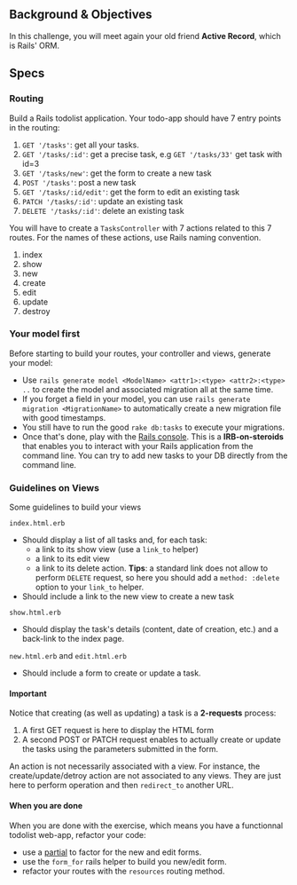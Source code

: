 ## Background & Objectives
In this challenge, you will meet again your old friend **Active Record**, which is Rails' ORM.

## Specs

### Routing

Build a Rails todolist application. Your todo-app should have 7 entry points in the routing:

1. `GET '/tasks'`: get all your tasks.
1. `GET '/tasks/:id'`: get a precise task, e.g `GET '/tasks/33'` get task with id=3
1. `GET '/tasks/new'`: get the form to create a new task
1. `POST '/tasks'`: post a new task
1. `GET '/tasks/:id/edit'`: get the form to edit an existing task
1. `PATCH '/tasks/:id'`: update an existing task
1. `DELETE '/tasks/:id'`: delete an existing task

You will have to create a `TasksController` with 7 actions related to this 7 routes. For the names of these actions, use Rails naming convention.

1. index
1. show
1. new
1. create
1. edit
1. update
1. destroy

### Your model first

Before starting to build your routes, your controller and views, generate your model:

- Use `rails generate model <ModelName> <attr1>:<type> <attr2>:<type> ..` to create the model and associated migration all at the same time.
- If you forget a field in your model, you can use `rails generate migration <MigrationName>` to automatically create a new migration file  with good timestamps.
- You still have to run the good `rake db:tasks` to execute your migrations.
- Once that's done, play with the [Rails console](http://guides.rubyonrails.org/command_line.html#rails-console). This is a **IRB-on-steroids** that enables you to interact with your Rails application from the command line. You can try to add new tasks to your DB directly from the command line.

### Guidelines on Views

Some guidelines to build your views

`index.html.erb`
- Should display a list of all tasks and, for each task:
  - a link to its show view (use a `link_to` helper)
  - a link to its edit view
  - a link to its delete action. **Tips**: a standard link does not allow to perform `DELETE` request, so here you should add a `method: :delete` option to your `link_to` helper.
- Should include a link to the new view to create a new task

`show.html.erb`
- Should display the task's details (content, date of creation, etc.) and a back-link to the index page.

`new.html.erb` and `edit.html.erb`
- Should include a form to create or update a task.


#### Important

Notice that creating (as well as updating) a task is a **2-requests** process:
1. A first GET request is here to display the HTML form
1. A second POST or PATCH request enables to actually create or update the tasks using the parameters submitted in the form.

An action is not necessarily associated with a view. For instance, the create/update/detroy action are not associated to any views. They are just here to perform operation and then `redirect_to` another URL.

#### When you are done

When you are done with the exercise, which means you have a functionnal todolist web-app, refactor your code:

- use a [partial](http://guides.rubyonrails.org/layouts_and_rendering.html) to factor for the new and edit forms.
- use the `form_for` rails helper to build you new/edit form.
- refactor your routes with the `resources` routing method.



